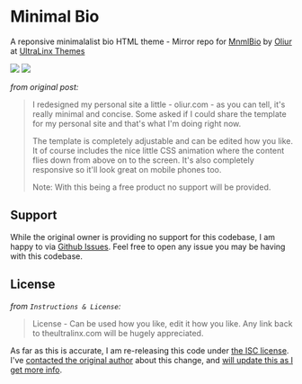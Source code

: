 # Minimal Bio
A reponsive minimalalist bio HTML theme - Mirror repo for [MnmlBio](http://theultralinx.com/2012/09/minimal-bio-responsive-site-template-free-download/) by [Oliur](https://twitter.com/UltraLinx) at [UltraLinx Themes](http://themes.theultralinx.com/)

![](http://a5.files.theultralinx.com/image/upload/c_fit,cs_srgb,dpr_1.0,q_80,w_620/MTI5MDIzMzMyMjc1MjAyNjkx.jpg)
![](http://a3.files.theultralinx.com/image/upload/c_fit,cs_srgb,dpr_1.0,q_80,w_620/MTI5MDIzMzMzMDgwNTA5MDU5.jpg)

*from original post:*

> I redesigned my personal site a little - oliur.com - as you can tell, it's really minimal and concise. Some asked if I could share the template for my personal site and that's what I'm doing right now.
> 
> The template is completely adjustable and can be edited how you like. It of course includes the nice little CSS animation where the content flies down from above on to the screen. It's also completely responsive so it'll look great on mobile phones too.
> 
> Note: With this being a free product no support will be provided.

## Support

While the original owner is providing no support for this codebase, I am happy to via [Github Issues](https://github.com/therebelrobot/minimal-bio/issues). Feel free to open any issue you may be having with this codebase.

## License

*from `Instructions & License`:*

> License - Can be used how you like, edit it how you like. Any link back to theultralinx.com will be hugely appreciated.

As far as this is accurate, I am re-releasing this code under [the ISC license](https://tldrlegal.com/license/-isc-license). I've [contacted the original author](https://twitter.com/therebelrobot/status/634501690717245441) about this change, and [will update this as I get more info]().
